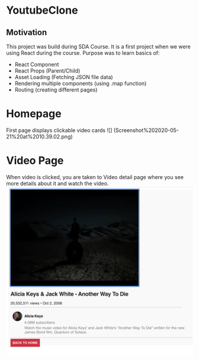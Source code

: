 # YoutubeClone 

## Motivation
This project was build during SDA Course. It is a first project when we were using React during the course.
Purpose was to learn basics of: 
- React Component
- React Props (Parent/Child)
- Asset Loading (Fetching JSON file data)
- Rendering multiple components (using .map function)
- Routing (creating different pages)

# Homepage
First page displays clickable video cards
![] (Screenshot%202020-05-21%20at%2010.39.02.png)

# Video Page
When video is clicked, you are taken to Video detail page where you see more details about it and watch the video. 
![](Screenshot%202020-05-21%20at%2010.38.52.png)
